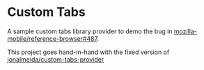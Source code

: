 
# Custom Tabs

A sample custom tabs library provider to demo the bug in [mozilla-mobile/reference-browser#487][0].

This project goes hand-in-hand with the fixed version of [jonalmeida/custom-tabs-provider][1]


[0]: https://github.com/mozilla-mobile/reference-browser/issues/487
[1]: https://github.com/jonalmeida/custom-tabs-provider